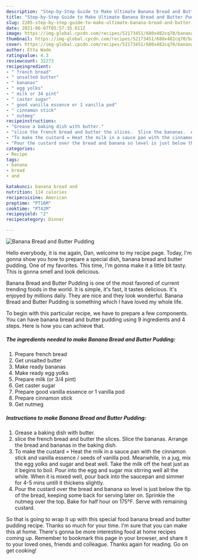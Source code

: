 ```yaml
---
description: "Step-by-Step Guide to Make Ultimate Banana Bread and Butter Pudding"
title: "Step-by-Step Guide to Make Ultimate Banana Bread and Butter Pudding"
slug: 2205-step-by-step-guide-to-make-ultimate-banana-bread-and-butter-pudding
date: 2021-06-07T05:57:35.611Z
image: https://img-global.cpcdn.com/recipes/52173451/680x482cq70/banana-bread-and-butter-pudding-recipe-main-photo.jpg
thumbnail: https://img-global.cpcdn.com/recipes/52173451/680x482cq70/banana-bread-and-butter-pudding-recipe-main-photo.jpg
cover: https://img-global.cpcdn.com/recipes/52173451/680x482cq70/banana-bread-and-butter-pudding-recipe-main-photo.jpg
author: Etta Wade
ratingvalue: 4.3
reviewcount: 32273
recipeingredient:
- " french bread"
- " unsalted butter"
- " bananas"
- " egg yolks"
- " milk or 34 pint"
- " caster sugar"
- " good vanilla essence or 1 vanilla pod"
- " cinnamon stick"
- " nutmeg"
recipeinstructions:
- "Grease a baking dish with butter."
- "slice the french bread and butter the slices.  Slice the bananas.  Arrange the bread and bananas in the baking dish."
- "To make the custard = Heat the milk in a sauce pan with the cinnamon stick and vanilla essence / seeds of vanilla pod.  Meanwhile, in a jug, mix the egg yolks and sugar and beat well.  Take the milk off the heat just as it begins to boil.  Pour into the egg and sugar mix stirring well all the while.  When it is mixed well, pour back into the saucepan and simmer for 4-5 mins untill it thickens slightly."
- "Pour the custard over the bread and banana so level is just below the tip of the bread, keeping some back for serving later on.  Sprinkle the nutmeg over the top. Bake for half hour on 175°F.  Serve with remaining custard."
categories:
- Recipe
tags:
- banana
- bread
- and

katakunci: banana bread and 
nutrition: 114 calories
recipecuisine: American
preptime: "PT16M"
cooktime: "PT42M"
recipeyield: "2"
recipecategory: Dinner

---
```



![Banana Bread and Butter Pudding](https://img-global.cpcdn.com/recipes/52173451/680x482cq70/banana-bread-and-butter-pudding-recipe-main-photo.jpg)

Hello everybody, it is me again, Dan, welcome to my recipe page. Today, I'm gonna show you how to prepare a special dish, banana bread and butter pudding. One of my favorites. This time, I'm gonna make it a little bit tasty. This is gonna smell and look delicious.

Banana Bread and Butter Pudding is one of the most favored of current trending foods in the world. It is simple, it's fast, it tastes delicious. It's enjoyed by millions daily. They are nice and they look wonderful. Banana Bread and Butter Pudding is something which I have loved my whole life.




To begin with this particular recipe, we have to prepare a few components. You can have banana bread and butter pudding using 9 ingredients and 4 steps. Here is how you can achieve that.

<!--inarticleads1-->

##### The ingredients needed to make Banana Bread and Butter Pudding:

1. Prepare  french bread
1. Get  unsalted butter
1. Make ready  bananas
1. Make ready  egg yolks
1. Prepare  milk (or 3/4 pint)
1. Get  caster sugar
1. Prepare  good vanilla essence or 1 vanilla pod
1. Prepare  cinnamon stick
1. Get  nutmeg




<!--inarticleads2-->

##### Instructions to make Banana Bread and Butter Pudding:

1. Grease a baking dish with butter.
1. slice the french bread and butter the slices.  Slice the bananas.  Arrange the bread and bananas in the baking dish.
1. To make the custard = Heat the milk in a sauce pan with the cinnamon stick and vanilla essence / seeds of vanilla pod.  Meanwhile, in a jug, mix the egg yolks and sugar and beat well.  Take the milk off the heat just as it begins to boil.  Pour into the egg and sugar mix stirring well all the while.  When it is mixed well, pour back into the saucepan and simmer for 4-5 mins untill it thickens slightly.
1. Pour the custard over the bread and banana so level is just below the tip of the bread, keeping some back for serving later on.  Sprinkle the nutmeg over the top. Bake for half hour on 175°F.  Serve with remaining custard.




So that is going to wrap it up with this special food banana bread and butter pudding recipe. Thanks so much for your time. I'm sure that you can make this at home. There's gonna be more interesting food at home recipes coming up. Remember to bookmark this page in your browser, and share it to your loved ones, friends and colleague. Thanks again for reading. Go on get cooking!
